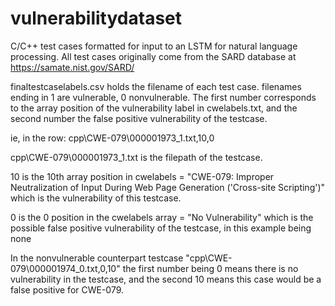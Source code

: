 # vulnerabilitydataset

C/C++ test cases formatted for input to an LSTM for natural language processing. All test cases originally come from the SARD database at https://samate.nist.gov/SARD/

finaltestcaselabels.csv holds the filename of each test case. filenames ending in 1 are vulnerable, 0 nonvulnerable. The first number corresponds to the array position of the vulnerability label in cwelabels.txt, and the second number the false positive vulnerability of the testcase.

ie, in the row: cpp\CWE-079\000001973_1.txt,10,0

cpp\CWE-079\000001973_1.txt is the filepath of the testcase.

10 is the 10th array position in cwelabels = "CWE-079: Improper Neutralization of Input During Web Page Generation ('Cross-site Scripting')" which is the vulnerability of this testcase.

0 is the 0 position in the cwelabels array = "No Vulnerability" which is the possible false positive vulnerability of the testcase, in this example being none

In the nonvulnerable counterpart testcase "cpp\CWE-079\000001974_0.txt,0,10" the first number being 0 means there is no vulnerability in the testcase, and the second 10 means this case would be a false positive for CWE-079.
